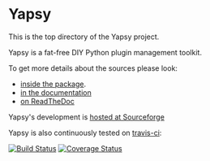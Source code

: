 Yapsy
=====

This is the top directory of the Yapsy project.

Yapsy is a fat-free DIY Python plugin management toolkit.

To get more details about the sources please look: 
  * [inside the package](./package/README.txt).
  * [in the documentation](http://yapsy.sourceforge.net/)
  * [on ReadTheDoc](https://yapsy.readthedocs.org)


Yapsy's development is [hosted at Sourceforge](http://sourceforge.net/projects/yapsy/)

Yapsy is also continuously tested on [travis-ci](https://travis-ci.org):

[![Build Status](https://travis-ci.org/tibonihoo/yapsy.png?branch=master)](https://travis-ci.org/tibonihoo/yapsy) 
[![Coverage Status](https://coveralls.io/repos/tibonihoo/yapsy/badge.png?branch=master)](https://coveralls.io/r/tibonihoo/yapsy?branch=master)
